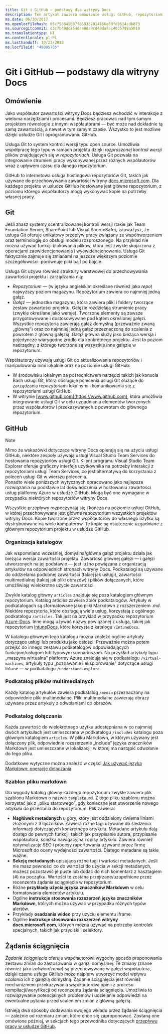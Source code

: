 ```yaml
---
title: Git i GitHub — podstawy dla witryny Docs
description: Ten artykuł zawiera omówienie usługi GitHub, repozytorium GitHub, sposobu organizowania zawartości oraz konwencji nazewnictwa używanych dla witryny docs.microsoft.com.
ms.date: 06/30/2017
ms.openlocfilehash: 05c758845007f859382014166e88fd9614cdb873
ms.sourcegitcommit: d3c7b49dc854dae8da9cd49da8ac4035789a5010
ms.translationtype: HT
ms.contentlocale: pl-PL
ms.lasthandoff: 10/23/2018
ms.locfileid: "49805705"
---
```

# <a name="git-and-github-essentials-for-docs"></a>Git i GitHub — podstawy dla witryny Docs

## <a name="overview"></a>Omówienie

Jako współautor zawartości witryny Docs będziesz wchodzić w interakcje z wieloma narzędziami i procesami. Będziesz pracować nad tym samym projektem równolegle z innymi współautorami — być może nad dokładnie tą samą zawartością, a nawet w tym samym czasie. Wszystko to jest możliwe dzięki usłudze Git i oprogramowaniu GitHub.

Usługa Git to system kontroli wersji typu open source. Umożliwia współpracę tego typu w ramach projektu dzięki *rozproszonej kontroli wersji* plików znajdujących się w *repozytoriach*. Usługa Git pozwala na integrowanie strumieni pracy wykonywanej przez różnych współautorów wraz z upływem czasu dla danego repozytorium.

GitHub to internetowa usługa hostingowa repozytoriów Git, takich jak używane do przechowywania zawartości witryny [docs.microsoft.com](https://docs.microsoft.com). Dla każdego projektu w usłudze GitHub hostowane jest główne repozytorium, z poziomu którego współautorzy mogą wykonywać kopie na potrzeby własnej pracy.

## <a name="git"></a>Git

Jeśli znasz systemy scentralizowanej kontroli wersji (takie jak Team Foundation Server, SharePoint lub Visual SourceSafe), zauważysz, że usługa Git oferuje unikatowy przepływ pracy związany ze współtworzeniem oraz terminologię do obsługi modelu rozproszonego. Na przykład nie można używać funkcji blokowania plików, która jest zwykle skojarzona z operacjami zaewidencjonowania i wyewidencjonowania. Usługa Git faktycznie zajmuje się zmianami na jeszcze większym poziomie szczegółowości: porównuje pliki bajt po bajcie.

Usługa Git używa również struktury warstwowej do przechowywania zawartości projektu i zarządzania nią:

- *Repozytorium* — (w języku angielskim określane również jako *repo*) najwyższy poziom magazynu. Repozytorium zawiera co najmniej jedną gałąź.
- *Gałąź* — jednostka magazynu, która zawiera pliki i foldery tworzące zestaw zawartości projektu. Gałęzie rozdzielają strumienie pracy (zwykle określane jako wersje). Tworzone elementy są zawsze przygotowywane i dostosowywane pod kątem określonej gałęzi. Wszystkie repozytoria zawierają gałąź domyślną (przeważnie zwaną „główną”) oraz co najmniej jedną gałąź przeznaczoną do scalenia z powrotem z główną gałęzią. Gałąź główna służy jako bieżąca wersja i pojedyncze wiarygodne źródło dla konkretnego projektu. Jest to poziom nadrzędny, z którego tworzone są wszystkie inne gałęzie w repozytorium.

Współautorzy używają usługi Git do aktualizowania repozytoriów i manipulowania nimi lokalnie oraz na poziomie usługi GitHub:

- W środowisku lokalnym za pośrednictwem narzędzi takich jak konsola Bash usługi Git, która obsługuje polecenia usługi Git służące do zarządzania repozytoriami lokalnymi i komunikowania się z repozytoriami usługi GitHub.
- W witrynie [www.github.com](https://www.github.com), która umożliwia integrowanie usługi Git w celu uzgadniania elementów tworzonych przez współautorów i przekazywanych z powrotem do głównego repozytorium.

## <a name="github"></a>GitHub

> [!NOTE]
> Mimo że wskazówki dotyczące witryny Docs opierają się na użyciu usługi GitHub, niektóre zespoły używają usługi Visual Studio Team Services do hostowania repozytoriów usługi Git. Klient programu Visual Studio Team Explorer oferuje graficzny interfejs użytkownika na potrzeby interakcji z repozytoriami usługi Team Services, co jest alternatywą do korzystania z poleceń usługi Git w wierszu polecenia.
> </br>
> Ponadto wiele poniższych wytycznych opracowano jako najlepsze rozwiązania na podstawie lat doświadczenia w hostowaniu zawartości usług platformy Azure w usłudze GitHub. Mogą być one wymagane w przypadku niektórych repozytoriów witryny Docs.

Wszystkie przepływy rozpoczynają się i kończą na poziomie usługi GitHub, w której przechowywane jest główne repozytorium wszystkich projektów witryny Docs. Kopie tworzone przez współautorów do własnego użytku są dystrybuowane na wiele komputerów. Te kopie są ostatecznie uzgadniane z głównym repozytorium projektu w usłudze GitHub.

### <a name="directory-organization"></a>Organizacja katalogów

Jak wspomniano wcześniej, domyślna/główna gałąź projektu działa jak bieżąca wersja zawartości projektu. Zawartość głównej gałęzi — i gałęzi utworzonych na jej podstawie — jest luźno powiązana z organizacją artykułów na odpowiednich stronach witryny Docs. Podkatalogi są używane do oddzielania podobnej zawartości (takiej jak usługi), zawartości multimedialnej (takiej jak pliki obrazów) i plików dołączanych, które umożliwiają wielokrotne użycie zawartości.

Zwykle katalog główny `articles` znajduje się poza katalogiem głównym repozytorium. Katalog articles zawiera zbiór podkatalogów. Artykuły w podkatalogach są sformatowane jako pliki Markdown z rozszerzeniem *.md*. Niektóre repozytoria, które obsługują wiele usług, korzystają z ogólnego podkatalogu `/articles`. Tak jest na przykład w przypadku repozytorium [Azure-Docs](https://github.com/MicrosoftDocs/Azure-Docs). Inne mogą używać nazwy powiązanej z usługą, takiej jak repozytorium [IntuneDocs](https://github.com/MicrosoftDocs/IntuneDocs), które korzysta z katalogu `/IntuneDocs`.

W katalogu głównym tego katalogu można znaleźć ogólne artykuły dotyczące usługi lub produktu jako całości. Przeważnie można potem przejść do innego zestawu podkatalogów odpowiadających funkcjom/usługom lub typowym scenariuszom. Na przykład artykuły typu „maszyna wirtualna” platformy Azure znajdują się w podkatalogu `/virtual-machines`, artykuły typu „poznawanie i eksplorowanie” dotyczące usługi Intune — w podkatalogu `/understand-explore`.

### <a name="media-subdirectory"></a>Podkatalog plików multimedialnych

Każdy katalog artykułów zawiera podkatalog `/media` przeznaczony na odpowiednie pliki multimedialne. Pliki multimedialne zawierają obrazy używane przez artykuły z odwołaniami do obrazów.

### <a name="includes-subdirectory"></a>Podkatalog dołączania

Każda zawartość do wielokrotnego użytku udostępniana w co najmniej dwóch artykułach jest umieszczana w podkatalogu `/includes` katalogu poza głównym katalogiem `articles`. W pliku Markdown, w którym używany jest dołączony plik, odpowiednie rozszerzenie „include” języka znaczników Markdown jest umieszczane w lokalizacji, w której ma nastąpić odwołanie do tego pliku.

Dodatkowe wytyczne można znaleźć w części [Jak używać języka Markdown: operacje dołączania](how-to-write-use-markdown.md#includes).

### <a name="markdown-file-template"></a>Szablon pliku markdown

Dla wygody katalog główny każdego repozytorium zwykle zawiera plik szablonu Markdown o nazwie `template.md`. Z tego pliku szablonu można korzystać jak z „pliku startowego”, gdy konieczne jest utworzenie nowego artykułu do przesłania do repozytorium. Plik zawiera:

- **Nagłówek metadanych** u góry, który jest oddzielony dwiema liniami złożonymi z 3 łączników. Zawiera różne tagi używane do śledzenia informacji dotyczących konkretnego artykułu. Metadane artykułu dają dostęp do pewnych funkcji, takich jak przypisanie autora, przypisanie współautora, ścieżka nawigacyjna i opisy artykułu. Zawiera również optymalizacje SEO i procesy raportowania używane przez firmę Microsoft do oceny wydajności zawartości. Dlatego metadane są takie ważne.
- **Sekcję metadanych** opisującą różne tagi i wartości metadanych. Jeśli nie masz pewności co do wartości do użycia w sekcji metadanych, możesz pozostawić je puste lub dodać do nich komentarz z hasztagiem (#) na początku. Wartości te zostaną przejrzane/uzupełnione przez recenzenta żądania ściągnięcia w repozytorium.
- Różne **przykłady użycia języka znaczników Markdown** w celu formatowania elementów artykułu.
- Ogólne **instrukcje stosowania rozszerzeń języka znaczników Markdown**, których można używać w przypadku różnych typów alertów.
- Przykłady **osadzania wideo** przy użyciu elementu iframe.
- Ogólne **instrukcje stosowania rozszerzeń witryny docs.microsoft.com**, których można używać na potrzeby kontrolek specjalnych, takich jak przyciski i selektory.

## <a name="pull-requests"></a>Żądania ściągnięcia

*Żądanie ściągnięcia* oferuje współautorowi wygodny sposób proponowania zestawu zmian do zastosowania w gałęzi domyślnej. Te zmiany (znane również jako *zatwierdzenia*) są przechowywane w gałęzi współautora, dzięki czemu usługa GitHub może najpierw utworzyć model wpływu *scalania* ich z gałęzią domyślną. Żądanie ściągnięcia jest również mechanizmem przekazywania współautorowi opinii z procesu kompilacji/weryfikacji od recenzenta żądania ściągnięcia. Umożliwia to rozwiązywanie potencjalnych problemów i udzielanie odpowiedzi na ewentualne pytania przed scaleniem zmian z główną gałęzią.

Istnieją dwa sposoby dodawania swojego wkładu przez żądanie ściągnięcia — zależnie od rozmiaru zmian, które chce się zaproponować. Zostaną one omówione później, w sekcjach tego przewodnika dotyczących [przepływu pracy w usłudze GitHub](how-to-write-workflows-major.md).

<!---- Reference links for Docs landing pages, associated GitHub repositories, and related Forums matrix. ------------------>
<!---- PLEASE INSERT URLS IN ASCENDING SORT ORDER, AND REMOVE LOCALE SEGMENT FROM URLS (that is, en-us) FOR LOCALIZED FORUMS! -->
<!---- NOTE: these links are saved for future use in another/new article; no longer used above in this article --->
[Visual-Studio-Page]:(https://docs.microsoft.com/en-us/visualstudio/index)
[Visual-Studio-Repo-Internal]:(https://github.com/Microsoft/vsdocs)
[Visual-Studio-Repo-External]:(https://github.com/Microsoft/visualstudio-docs)
[Visual-Studio-SO]: (https://stackoverflow.com/search?q=Visual+Studio+2017)
[Dotnet-Page]: https://docs.microsoft.com/dotnet
[Dotnet-Core-Page]: https://docs.microsoft.com/dotnet/articles/welcome
[Dotnet-Core-Repo]: https://github.com/dotnet/docs
[EM-ATA-Land]: https://docs.microsoft.com/advanced-threat-analytics/
[EM-ATA-Repo]: https://github.com/Microsoft/ATADocs
[EM-AzureAD-Land]: https://docs.microsoft.com/active-directory/
[EM-AzureAD-Repo]: https://github.com/Azure/azure-content/tree/master/articles/active-directory/
[EM-AzureRMS-Land]: https://docs.microsoft.com/rights-management/
[EM-AzureRMS-Repo]: https://github.com/Microsoft/Azure-RMSDocs
[EM-Intune-Land]: https://docs.microsoft.com/intune/
[EM-Intune-Repo]: https://github.com/microsoft/intuneDocs
[EM-Land-Page]: https://docs.microsoft.com/enterprise-mobility/
[EM-Land-Repo]: https://github.com/Microsoft/EMDocs/
[EM-MFA-Land]: https://docs.microsoft.com/multi-factor-authentication/
[EM-MFA-Repo]: https://github.com/Azure/azure-content/tree/master/articles/multi-factor-authentication
[EM-MIM-Land]: https://docs.microsoft.com/microsoft-identity-manager/
[EM-MIM-Repo]: https://github.com/Microsoft/MIMDocs
[EM-RemoteApp-Land]: https://docs.microsoft.com/en-us/remoteapp/
[EM-RemoteApp-Repo]: https://github.com/Azure/azure-content/tree/master/articles/remoteapp
[Forum-MSDN-ATA]: https://social.technet.microsoft.com/Forums/en-US/home?forum=mata
[Forum-MSDN-AzureAD]: https://social.msdn.microsoft.com/Forums/en-US/home?forum=WindowsAzureAD
[Forum-MSDN-AzureRMS]: https://social.technet.microsoft.com/Forums/en-US/home?forum=rmsapps%2Crmscloud&filter=alltypes&sort=lastpostdesc
[Forum-MSDN-EM]: https://social.technet.microsoft.com/Forums/en-US/home?sort=relevancedesc&brandIgnore=True&searchTerm=Enterprise+Mobility
[Forum-MSDN-Intune]: https://social.technet.microsoft.com/Forums/en-us/home?category=microsoftintune
[Forum-MSDN-Main]: https://social.msdn.microsoft.com/Forums/home
[Forum-MSDN-MFA]: https://social.msdn.microsoft.com/Forums/en-US/home?forum=windowsazureactiveauthentication
[Forum-MSDN-MIM]: https://social.technet.microsoft.com/Forums/en-US/home?category=identitymanagement
[Forum-MSDN-RemoteApp]: https://social.technet.microsoft.com/Forums/en-US/home?filter=alltypes&brandIgnore=True&sort=relevancedesc&searchTerm=Azure+Remote+or+RemoteApp
[Forum-SO-AzureAD]: https://stackoverflow.com/questions/tagged/azure-active-directory
[Forum-SO-AzureRMS]: https://stackoverflow.com/questions/tagged/rights-management
[Forum-SO-Dotnet]: https://stackoverflow.com/questions/tagged/.net
[Forum-SO-Dotnet-Core]: https://stackoverflow.com/questions/tagged/.net-core
[Forum-SO-Main]: https://stackoverflow.com/tags
[Forum-SO-Intune]: https://stackoverflow.com/questions/tagged/intune
[Forum-SO-MFA]: https://stackoverflow.com/search?q=%5Bazure%5D+multi-factor
[Forum-SO-MIM]: https://stackoverflow.com/search?q=Microsoft+Identity+Manager
[Forum-SO-RemoteApp]: https://stackoverflow.com/questions/tagged/remoteapp
[Forum-TechNet-Main]: https://social.technet.microsoft.com/Forums/home
[Forum-Yammer-AzureRMS]: https://www.yammer.com/AskIPTeam
[Forum-Yammer-Main]: https://www.yammer.com/
